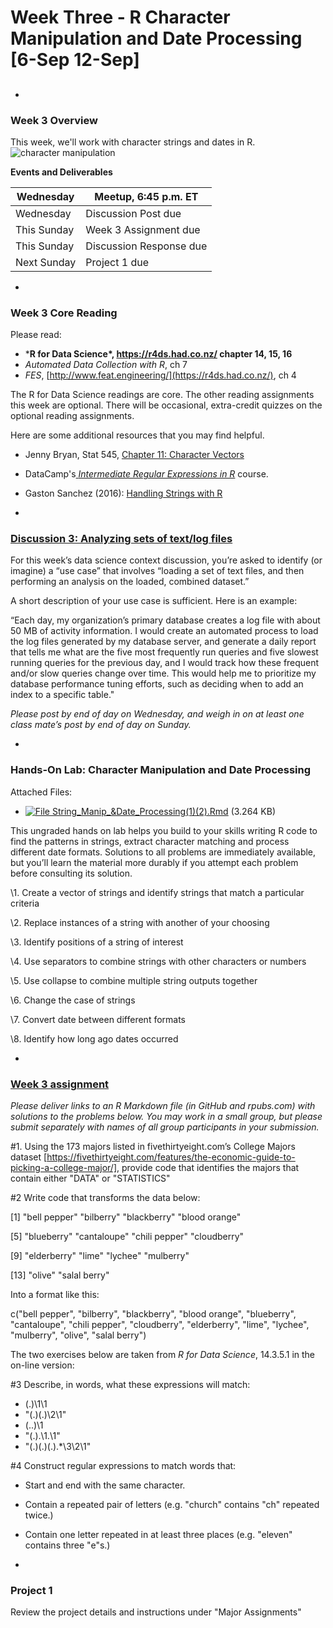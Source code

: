 # Week Three - R Character Manipulation and Date Processing [6-Sep 12-Sep]

 

## 

- 

  ### Week 3 Overview

  This week, we'll work with character strings and dates in R. ![character manipulation](https://bbhosted.cuny.edu/bbcswebdav/pid-59525188-dt-content-rid-462118992_1/xid-462118992_1)

  

   **Events and Deliverables**

  | Wednesday   | Meetup, 6:45 p.m. ET    |
  | ----------- | ----------------------- |
  | Wednesday   | Discussion Post due     |
  | This Sunday | Week 3 Assignment due   |
  | This Sunday | Discussion Response due |
  | Next Sunday | Project 1 due           |

- 

  ### Week 3 Core Reading

  

  Please read:

  - ***R for Data Science\*, https://r4ds.had.co.nz/ chapter 14, 15, 16**
  - *Automated Data Collection with R*, ch 7
  - *FES*, [http://www.feat.engineering/](https://r4ds.had.co.nz/), ch 4

  The R for Data Science readings are core. The other reading assignments this week are optional. There will be occasional, extra-credit quizzes on the optional reading assignments.

  Here are some additional resources that you may find helpful.

  - Jenny Bryan, Stat 545, [Chapter 11: Character Vectors](https://stat545.com/character-vectors.html)
  - DataCamp's[ *Intermediate Regular Expressions in R*](https://www.datacamp.com/courses/intermediate-regular-expressions-in-r) course.
  - Gaston Sanchez (2016): [Handling Strings with R](https://www.gastonsanchez.com/r4strings/)

- 

  ### [Discussion 3: Analyzing sets of text/log files](https://bbhosted.cuny.edu/webapps/blackboard/content/launchLink.jsp?course_id=_2010109_1&content_id=_59525190_1&mode=view)

  For this week’s data science context discussion,  you’re asked to identify (or imagine) a “use case” that involves “loading a set of text files, and then performing an analysis on the loaded, combined dataset.” 

  
  A short description of your use case is sufficient.  Here is an example: 

  
  “Each day, my organization’s primary database creates a log file with about 50 MB of activity information. I would create an automated process to load the log files generated by my database server, and generate a daily report that tells me what are the five most frequently run queries and five slowest running queries for the previous day, and I would track how these frequent and/or slow queries change over time. This would help me to prioritize my database performance tuning efforts, such as deciding when to add an index to a specific table." 

  
  *Please post by end of day on Wednesday, and weigh in on at least one class mate’s post by end of day on Sunday.* 

- 

  ### Hands-On Lab: Character Manipulation and Date Processing

  Attached Files:

  - [![File](https://bbhosted.cuny.edu/images/ci/ng/cal_year_event.gif) String_Manip_&Date_Processing(1)(2).Rmd](https://bbhosted.cuny.edu/bbcswebdav/pid-59525191-dt-content-rid-463967585_1/xid-463967585_1) (3.264 KB) 

  This ungraded hands on lab helps you build to your skills writing R code to find the patterns in strings, extract character matching and process different date formats. Solutions to all problems are immediately available, but you’ll learn the material more durably if you attempt each problem before consulting its solution.

  \1. Create a vector of strings and identify strings that match a particular criteria

  \2. Replace instances of a string with another of your choosing

  \3. Identify positions of a string of interest

  \4. Use separators to combine strings with other characters or numbers

  \5. Use collapse to combine multiple string outputs together

  \6. Change the case of strings

  \7. Convert date between different formats

  \8. Identify how long ago dates occurred

- 

  ### [Week 3 assignment](https://bbhosted.cuny.edu/webapps/assignment/uploadAssignment?content_id=_59525192_1&course_id=_2010109_1&group_id=&mode=view)

  *Please deliver links to an R Markdown file (in GitHub and rpubs.com) with solutions to the problems below. You may work in a small group, but please submit separately with names of all group participants in your submission.*

  \#1. Using the 173 majors listed in fivethirtyeight.com’s College Majors dataset [https://fivethirtyeight.com/features/the-economic-guide-to-picking-a-college-major/], provide code that identifies the majors that contain either "DATA" or "STATISTICS"

  \#2 Write code that transforms the data below:

  [1] "bell pepper" "bilberry"   "blackberry"  "blood orange"

  [5] "blueberry"  "cantaloupe"  "chili pepper" "cloudberry" 

  [9] "elderberry"  "lime"     "lychee"    "mulberry"  

  [13] "olive"    "salal berry"

  Into a format like this:

  c("bell pepper", "bilberry", "blackberry", "blood orange", "blueberry", "cantaloupe", "chili pepper", "cloudberry", "elderberry", "lime", "lychee", "mulberry", "olive", "salal berry")

  The two exercises below are taken from *R for Data Science*, 14.3.5.1 in the on-line version:

  \#3 Describe, in words, what these expressions will match:

  - (.)\1\1
  - "(.)(.)\\2\\1"
  - (..)\1
  - "(.).\\1.\\1"
  - "(.)(.)(.).*\\3\\2\\1"

  \#4 Construct regular expressions to match words that:

  - Start and end with the same character.
  - Contain a repeated pair of letters (e.g. "church" contains "ch" repeated twice.)
  - Contain one letter repeated in at least three places (e.g. "eleven" contains three "e"s.)

- 

  ### Project 1

  Review the project details and instructions under "Major Assignments"

   